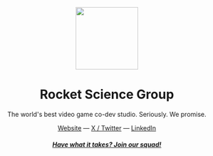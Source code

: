 <p align="center">
<img src="https://github.com/rocketsciencegg/.github/blob/main/profile/github-onepiece.png" height="140">
</p>

<h1 align="center">
Rocket Science Group
</h1>
<p align="center">
The world's best video game co-dev studio.  Seriously. We promise.
<p>
<div align="center">
  <a href="https://rocketscience.gg">Website</a> —
  <a href="https://www.x.com/rocketsciencegg">X / Twitter</a> —
  <a href="https://www.linkedin.com/company/rocketsciencegg">LinkedIn</a>
</div>
<h4 align="center">
<a href="https://rocketscience.gg/careers"><i>Have what it takes? Join our squad!</i></a>
</h4>

